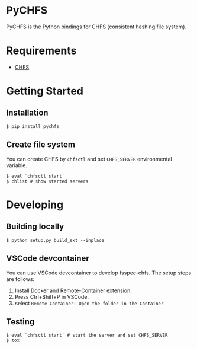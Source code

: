 # PyCHFS

PyCHFS is the Python bindings for CHFS (consistent hashing file system).

# Requirements

* [CHFS](https://github.com/otatebe/chfs)

# Getting Started

## Installation

```
$ pip install pychfs
```

## Create file system

You can create CHFS by `chfsctl` and set `CHFS_SERVER` environmental variable.

```
$ eval `chfsctl start`
$ chlist # show started servers
```

# Developing

## Building locally

```
$ python setup.py build_ext --inplace
```

## VSCode devcontainer

You can use VSCode devcontainer to develop fsspec-chfs.
The setup steps are follows:

1. Install Docker and Remote-Container extension.
2. Press Ctrl+Shift+P in VSCode.
3. select `Remote-Container: Open the folder in the Container`

## Testing

```
$ eval `chfsctl start` # start the server and set CHFS_SERVER
$ tox
```
